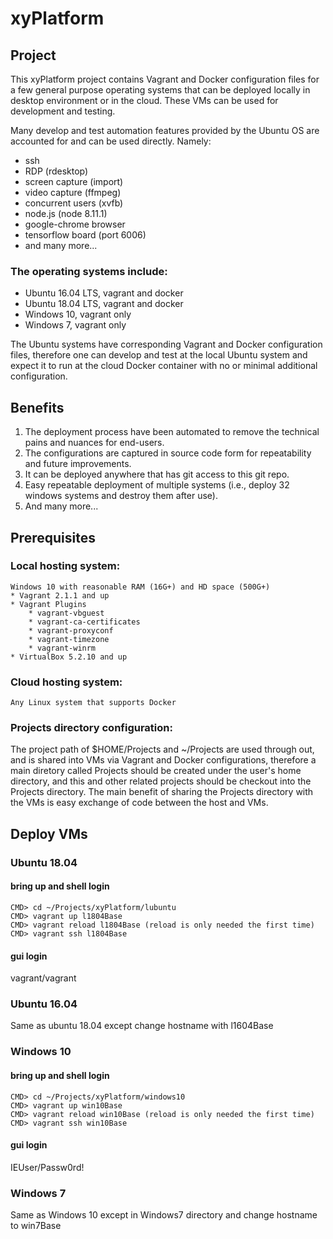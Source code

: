 # xyPlatform
## Project
This xyPlatform project contains Vagrant and Docker configuration files for a few general purpose operating systems that can be deployed locally in desktop environment or in the cloud. These VMs can be used for development and testing.

Many develop and test automation features provided by the Ubuntu OS are accounted for and can be used directly. Namely:
* ssh
* RDP (rdesktop)
* screen capture (import)
* video capture (ffmpeg)
* concurrent users (xvfb)
* node.js (node 8.11.1)
* google-chrome browser
* tensorflow board (port 6006)
* and many more...

### The operating systems include:
* Ubuntu 16.04 LTS, vagrant and docker
* Ubuntu 18.04 LTS, vagrant and docker
* Windows 10, vagrant only
* Windows 7, vagrant only

The Ubuntu systems have corresponding Vagrant and Docker configuration files, therefore one can develop and test at the local Ubuntu system and expect it to run at the cloud Docker container with no or minimal additional configuration.

## Benefits
1. The deployment process have been automated to remove the technical pains and nuances for end-users.
2. The configurations are captured in source code form for repeatability and future improvements.
3. It can be deployed anywhere that has git access to this git repo.
4. Easy repeatable deployment of multiple systems (i.e., deploy 32 windows systems and destroy them after use).
5. And many more...

## Prerequisites

### Local hosting system:
```
Windows 10 with reasonable RAM (16G+) and HD space (500G+)
* Vagrant 2.1.1 and up
* Vagrant Plugins
    * vagrant-vbguest
    * vagrant-ca-certificates
    * vagrant-proxyconf
    * vagrant-timezone
    * vagrant-winrm
* VirtualBox 5.2.10 and up
```

### Cloud hosting system:
```
Any Linux system that supports Docker
```

### Projects directory configuration:
The project path of $HOME/Projects and ~/Projects are used through out, and is shared into VMs via Vagrant and Docker configurations, therefore a main diretory called Projects should be created under the user's home directory, and this and other related projects should be checkout into the Projects directory. The main benefit of sharing the Projects directory with the VMs is easy exchange of code between the host and VMs.

## Deploy VMs

### Ubuntu 18.04
#### bring up and shell login
```
CMD> cd ~/Projects/xyPlatform/lubuntu
CMD> vagrant up l1804Base
CMD> vagrant reload l1804Base (reload is only needed the first time)
CMD> vagrant ssh l1804Base
```
#### gui login
vagrant/vagrant

### Ubuntu 16.04
Same as ubuntu 18.04 except change hostname with l1604Base

### Windows 10
#### bring up and shell login
```
CMD> cd ~/Projects/xyPlatform/windows10
CMD> vagrant up win10Base
CMD> vagrant reload win10Base (reload is only needed the first time)
CMD> vagrant ssh win10Base
```
#### gui login
IEUser/Passw0rd!

### Windows 7
Same as Windows 10 except in Windows7 directory and change hostname to win7Base

